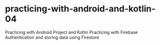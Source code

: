 # practicing-with-android-and-kotlin-04
Practicing with Android Project and Kotlin
Practicing with Firebase Authentication and storing data using Firestore
